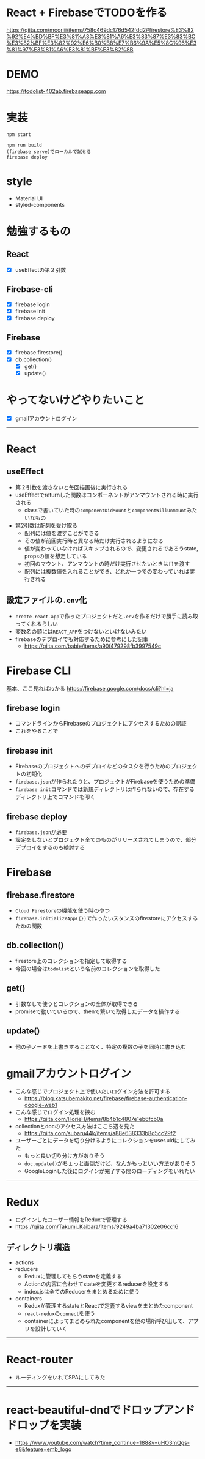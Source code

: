 # React + FirebaseでTODOを作る
https://qiita.com/mooriii/items/758c469dc176d542fdd2#firestore%E3%82%92%E4%BD%BF%E3%81%A3%E3%81%A6%E3%83%87%E3%83%BC%E3%82%BF%E3%82%92%E6%B0%B8%E7%B6%9A%E5%8C%96%E3%81%97%E3%81%A6%E3%81%BF%E3%82%8B

# DEMO
https://todolist-402ab.firebaseapp.com

# 実装
```
npm start
```

```
npm run build
(firebase serve)でローカルで試せる
firebase deploy
```

# style
- Material UI
- styled-components

# 勉強するもの
## React
- [x] useEffectの第２引数

## Firebase-cli
- [x] firebase login
- [x] firebase init
- [x] firebase deploy

## Firebase
- [x] firebase.firestore()
- [x] db.collection()
  - [x] get()
  - [x] update()

# やってないけどやりたいこと
- [x] gmailアカウントログイン

---

# React
## useEffect
- 第２引数を渡さないと毎回描画後に実行される
- useEffectでreturnした関数はコンポーネントがアンマウントされる時に実行される
  - classで書いていた時の`componentDidMount`と`componentWillUnmount`みたいなもの
- 第2引数は配列を受け取る
  - 配列には値を渡すことができる
  - その値が前回実行時と異なる時だけ実行されるようになる
  - 値が変わっていなければスキップされるので、変更されるであろうstate, propsの値を想定している
  - 初回のマウント、アンマウントの時だけ実行させたいときは`[]`を渡す
  - 配列には複数値を入れることができ、どれか一つでの変わっていれば実行される

## 設定ファイルの`.env`化
- `create-react-app`で作ったプロジェクトだと`.env`を作るだけで勝手に読み取ってくれるらしい
- 変数名の頭には`REACT_APP`をつけないといけないみたい
- firebaseのデプロイでも対応するために参考にした記事
  - https://qiita.com/babie/items/a90f479298fb3997549c

# Firebase CLI
基本、ここ見ればわかる
https://firebase.google.com/docs/cli?hl=ja

## firebase login
- コマンドラインからFirebaseのプロジェクトにアクセスするための認証
- これをやることで

## firebase init
- Firebaseのプロジェクトへのデプロイなどのタスクを行うためのプロジェクトの初期化
- `firebase.json`が作られたりと、プロジェクトがFirebaseを使うための準備
- `firebase init`コマンドでは新規ディレクトリは作られないので、存在するディレクトリ上でコマンドを叩く

## firebase deploy
- `firebase.json`が必要
- 設定をしないとプロジェクト全てのものがリリースされてしまうので、部分デプロイをするのも検討する


# Firebase
## firebase.firestore
- `Cloud Firestore`の機能を使う時のやつ
- `firebase.initializeApp({})`で作ったいスタンスのfirestoreにアクセスするための関数

## db.collection()
- firestore上のコレクションを指定して取得する
- 今回の場合は`todolist`という名前のコレクションを取得した

## get()
- 引数なしで使うとコレクションの全体が取得できる
- promiseで動いているので、thenで繋いで取得したデータを操作する

## update()
- 他の子ノードを上書きすることなく、特定の複数の子を同時に書き込む


# gmailアカウントログイン
- こんな感じでプロジェクト上で使いたいログイン方法を許可する
  - https://blog.katsubemakito.net/firebase/firebase-authentication-google-web1
- こんな感じでログイン処理を挟む
  - https://qiita.com/HorieH/items/8b4b1c4807e1eb6fcb0a
- collectionとdocのアクセス方法はここら辺を見た
  - https://qiita.com/subaru44k/items/a88e638333b8d5cc29f2
- ユーザーごとにデータを切り分けるようにコレクションをuser.uidにしてみた
  - もっと良い切り分け方がありそう
  - `doc.update()`がちょっと面倒だけど、なんかもっといい方法がありそう
  - GoogleLoginした後にログインが完了する間のローディングをいれたい

---

# Redux
- ログインしたユーザー情報をReduxで管理する
- https://qiita.com/Takumi_Kaibara/items/9249a4ba71302e06cc16

## ディレクトリ構造
- actions
- reducers
  - Reduxに管理してもらうstateを定義する
  - Actionの内容に合わせてstateを変更するreducerを設定する
  - index.jsは全てのReducerをまとめるために使う
- containers
  - Reduxが管理するstateとReactで定義するviewをまとめたcomponent
  - `react-redux`の`connect`を使う
  - containerによってまとめられたcomponentを他の場所呼び出して、アプリを設計していく


---

# React-router
- ルーティングをいれてSPAにしてみた


---
# react-beautiful-dndでドロップアンドドロップを実装
- https://www.youtube.com/watch?time_continue=188&v=uHO3mQgs-e8&feature=emb_logo
